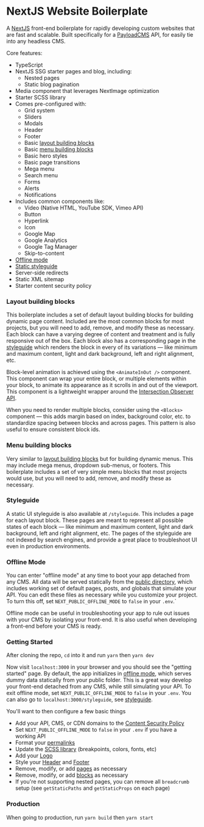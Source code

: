 # NextJS Website Boilerplate

A [NextJS](https://nextjs.org) front-end boilerplate for rapidly developing custom websites that are fast and scalable. Built specifically for a [PayloadCMS](https://payloadcms.com) API, for easily tie into any headless CMS.

Core features:
  - TypeScript
  - NextJS SSG starter pages and blog, including:
      - Nested pages
      - Static blog pagination
  - Media component that leverages NextImage optimization
  - Starter SCSS library
  - Comes pre-configured with:
    - Grid system
    - Sliders
    - Modals
    - Header
    - Footer
    - Basic [layout building blocks](#layout-building-blocks)
    - Basic [menu building blocks](#menu-building-blocks)
    - Basic hero styles
    - Basic page transitions
    - Mega menu
    - Search menu
    - Forms
    - Alerts
    - Notifications
  - Includes common components like:
    - Video (Native HTML, YouTube SDK, Vimeo API)
    - Button
    - Hyperlink
    - Icon
    - Google Map
    - Google Analytics
    - Google Tag Manager
    - Skip-to-content
  - [Offline mode](#offline-mode)
  - [Static styleguide](#static-styleguide)
  - Server-side redirects
  - Static XML sitemap
  - Starter content security policy

### Layout building blocks

This boilerplate includes a set of default layout building blocks for building dynamic page content. Included are the most common blocks for most projects, but you will need to add, remove, and modify these as necessary. Each block can have a varying degree of content and treatment and is fully responsive out of the box. Each block also has a corresponding page in the [styleguide](#styleguide) which renders the block in every of its variations — like minimum and maximum content, light and dark background, left and right alignment, etc.

Block-level animation is achieved using the `<AnimateInOut />` component. This component can wrap your entire block, or multiple elements within your block, to animate its appearance as it scrolls in and out of the viewport. This component is a lightweight wrapper around the [Intersection Observer API](https://developer.mozilla.org/en-US/docs/Web/API/Intersection_Observer_API).

When you need to render multiple blocks, consider using the `<Blocks>` component — this adds margin based on index, background color, etc. to standardize spacing between blocks and across pages. This pattern is also useful to ensure consistent block ids.

### Menu building blocks

Very similar to [layout building blocks](#layout-building-blocks) but for building dynamic menus. This may include mega menus, dropdown sub-menus, or footers. This boilerplate includes a set of very simple menu blocks that most projects would use, but you will need to add, remove, and modify these as necessary.

### Styleguide

A static UI styleguide is also available at `/styleguide`. This includes a page for each layout block. These pages are meant to represent all possible states of each block — like minimum and maximum content, light and dark background, left and right alignment, etc. The pages of the styleguide are not indexed by search engines, and provide a great place to troubleshoot UI even in production environments.

### Offline Mode

You can enter "offline mode" at any time to boot your app detached from any CMS. All data will be served statically from the [public directory](/public/dummyData), which includes working set of default pages, posts, and globals that simulate your API. You can edit these files as necessary while you customize your project. To turn this off, set `NEXT_PUBLIC_OFFLINE_MODE` to `false` in your `.env`.`

Offline mode can be useful in troubleshooting your app to rule out issues with your CMS by isolating your front-end. It is also useful when developing a front-end before your CMS is ready.

### Getting Started

After cloning the repo, `cd` into it and run `yarn` then `yarn dev`

Now visit `localhost:3000` in your browser and you should see the "getting started" page. By default, the app initializes in [offline mode](#offline-mode), which serves dummy data statically from your public folder. This is a great way develop your front-end detached from any CMS, while still simulating your API. To exit offline mode, set `NEXT_PUBLIC_OFFLINE_MODE` to `false` in your `.env`. You can also go to `localhost:3000/styleguide`, see [styleguide](#styleguide).

You'll want to then configure a few basic things
  - Add your API, CMS, or CDN domains to the [Content Security Policy](./csp.js)
  - Set `NEXT_PUBLIC_OFFLINE_MODE` to `false` in your `.env` if you have a working API
  - Format your [permalinks](./src/utilities/formatPermalink.js)
  - Update the [SCSS library](./src/scss/) (breakpoints, colors, fonts, etc)
  - Add your [Logo](./src/components/Logo/index.tsx)
  - Style your [Header](./src/layout/Header/index.tsx) and [Footer](./src/layout/Footer/index.tsx)
  - Remove, modify, or add [pages](./src/pages/) as necessary
  - Remove, modify, or add [blocks](./src/blocks/) as necessary
  - If you're not supporting nested pages, you can remove all `breadcrumb` setup (see `getStaticPaths` and `getStaticProps` on each page)

### Production

When going to production, run `yarn build` then `yarn start`
